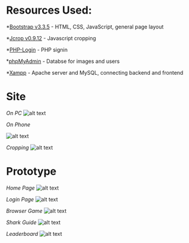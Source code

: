 # Resources Used:

*[Bootstrap v3.3.5](http://getbootstrap.com/) - HTML, CSS, JavaScript, general page layout

*[Jcrop v0.9.12](http://deepliquid.com/content/Jcrop.html) - Javascript cropping

*[PHP-Login](https://github.com/fethica/PHP-Login) - PHP signin

*[phpMyAdmin](https://www.phpmyadmin.net/) - Databse for images and users

*[Xampp](https://www.apachefriends.org/index.html) - Apache server and MySQL, connecting backend and frontend

# Site

*On PC*
![alt text](http://blogs.computing.dcu.ie/wordpress/ifad/wp-content/uploads/sites/266/2015/07/formLoginImage.gif "site")

*On Phone*

![alt text](http://blogs.computing.dcu.ie/wordpress/ifad/wp-content/uploads/sites/266/2015/07/displayOnPhone.gif "phone")

*Cropping*
![alt text](http://i.imgur.com/y9OUVnS.gif "crop")

# Prototype

*Home Page*
![alt text](http://i.imgur.com/b2D77TR.png "Home Page")

*Login Page*
![alt text](http://i.imgur.com/FLEimbb.png "Login Page")

*Browser Game*
![alt text](http://i.imgur.com/tmcWFRz.png "Browser Game")

*Shark Guide*
![alt text](http://i.imgur.com/dkjVynL.png "Shark Guide")

*Leaderboard*
![alt text](http://i.imgur.com/6CCD3MW.png "Leaderboard")
